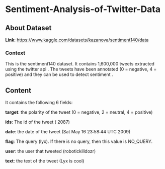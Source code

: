 # Sentiment-Analysis-of-Twitter-Data

## About Dataset 

**Link**: https://www.kaggle.com/datasets/kazanova/sentiment140/data

### Context

This is the sentiment140 dataset. It contains 1,600,000 tweets extracted using the twitter api . The tweets have been annotated (0 = negative, 4 = positive) and they can be used to detect sentiment .

## Content

It contains the following 6 fields:

**target**: the polarity of the tweet (0 = negative, 2 = neutral, 4 = positive)

**ids**: The id of the tweet ( 2087)

**date**: the date of the tweet (Sat May 16 23:58:44 UTC 2009)

**flag**: The query (lyx). If there is no query, then this value is NO_QUERY.

**user**: the user that tweeted (robotickilldozr)

**text**: the text of the tweet (Lyx is cool)
